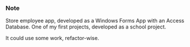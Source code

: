 ### Note
Store employee app, developed as a Windows Forms App with an Access Database.
One of my first projects, developed as a school project.

It could use some work, refactor-wise.
